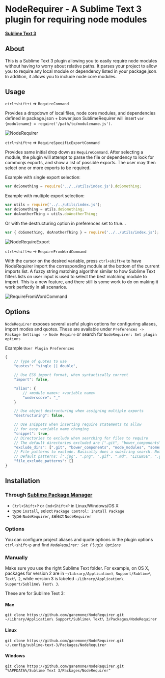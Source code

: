 # NodeRequirer - A Sublime Text 3 plugin for requiring node modules
#### [Sublime Text 3](http://www.sublimetext.com/3)

## About
This is a Sublime Text 3 plugin allowing you to easily require node modules
without having to worry about relative paths. It parses your project to allow you
to require any local module or dependency listed in your package.json. In addition, it allows
you to include node core modules.

## Usage
`ctrl+shift+i` => `RequireCommand`

Provides a dropdown of local files, node core modules, and dependencies defined in package.json + bower.json
SublimeRequirer will insert `var {modulename} = require('/path/to/modulename.js')`.

![NodeRequirer](http://zippy.gfycat.com/FantasticEachAplomadofalcon.gif)

`ctrl+shift+e` => `RequireSpecificExportCommand`

Provides same initial drop down as `RequireCommand`. After selecting a module, the plugin will
attempt to parse the file or dependency to look for commonjs exports, and show a list of possible
exports. The user may then select one or more exports to be required.

Example with single export selection:
```javascript
var doSomething = require('../../utils/index.js').doSomething;
```

Example with multiple export selection:
```javascript
var utils = require('../../utils/index.js');
var doSomething = utils.doSomething;
var doAnotherThing = utils.doAnotherThing;
```
Or with the destructuring option in preferences set to true...
```javascript
var { doSomething, doAnotherThing } = require('../../utils/index.js');
```
![NodeRequireExport](http://zippy.gfycat.com/TanSnappyAngora.gif)

`ctrl+shift+o` => `RequireFromWordCommand`

With the cursor on the desired variable, press `ctrl+shift+o` to have NodeRequirer import
the corresponding module at the bottom of the current imports list. A fuzzy string matching
algorithm similar to how Sublime Text filters lists on user input is used to select the best
matching module to import. This is a new feature, and there still is some work to do on making
it work perfectly in all scenarios.

![RequireFromWordCommand](http://zippy.gfycat.com/HelpfulLastingHapuku.gif)

## Options

`NodeRequirer` exposes several useful plugin options for configuring aliases, import modes and quotes. These are available under `Preferences -> Package Settings -> Node Require` or search for `NodeRequirer: Set plugin options`

Example `User Plugin Preferences`

```javascript
{
    // Type of quotes to use
    "quotes": "single || double",

    // Use ES6 import format, when syntactically correct
    "import": false,

    "alias": {
        // <module name>: <variable name>
        "underscore": "_"
    }

    // Use object destructuring when assigning multiple exports
    "destructuring": false,

    // Use snippets when inserting require statements to allow
    // for easy variable name changing
    "snippet": true,
    // Directories to exclude when searching for files to require
    // The default directories excluded are [".git", "bower_components", "node_modules"]
    "exclude_dirs": [".git", "bower_components", "node_modules", "somerandom_directory"],
    // File patterns to exclude. Basically does a substring search. Not very fancy
    // Default patterns: [".jpg", ".png", ".gif", ".md", "LICENSE", ".gitignore", "DS_STORE"]
    "file_exclude_patterns": []
}
```

## Installation
### Through [Sublime Package Manager](http://wbond.net/sublime_packages/package_control)

* `Ctrl+Shift+P` or `Cmd+Shift+P` in Linux/Windows/OS X
* type `install`, select `Package Control: Install Package`
* type `NodeRequirer`, select `NodeRequirer`

### Options

You can configure project aliases and quote options in the plugin options `ctrl+shift+p` and find *`NodeRequirer: Set Plugin Options`*

### Manually
Make sure you use the right Sublime Text folder. For example, on OS X, packages for version 2 are in `~/Library/Application\ Support/Sublime\ Text\ 2`, while version 3 is labeled `~/Library/Application\ Support/Sublime\ Text\ 3`.

These are for Sublime Text 3:

#### Mac
`git clone https://github.com/ganemone/NodeRequirer.git ~/Library/Application\ Support/Sublime\ Text\ 3/Packages/NodeRequirer`

#### Linux
`git clone https://github.com/ganemone/NodeRequirer.git ~/.config/sublime-text-3/Packages/NodeRequirer`

#### Windows
`git clone https://github.com/ganemone/NodeRequirer.git "%APPDATA%/Sublime Text 3/Packages/NodeRequirer"`
